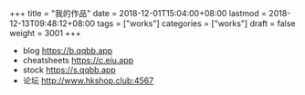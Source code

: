 +++
title = "我的作品"
date = 2018-12-01T15:04:00+08:00
lastmod = 2018-12-13T09:48:12+08:00
tags = ["works"]
categories = ["works"]
draft = false
weight = 3001
+++

-   blog <https://b.qqbb.app>
-   cheatsheets <https://c.eiu.app>
-   stock <https://s.qqbb.app>
-   论坛 <http://www.hkshop.club:4567>
